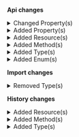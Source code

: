 **Api changes**

<details>
<summary>Changed Property(s)</summary>

- :warning: changed property `exact` of type `SearchExactExpression` from type `SearchAnyValue` to `SearchExactValue`
</details>


<details>
<summary>Added Property(s)</summary>

- added property `applicationMode` to type `CartDiscountValueFixed`
- added property `applicationMode` to type `CartDiscountValueFixedDraft`
- added property `custom` to type `CartSetCustomShippingMethodAction`
- added property `custom` to type `StagedOrderSetCustomShippingMethodAction`
- added property `custom` to type `StagedOrderSetShippingAddressAndCustomShippingMethodAction`
- added property `businessUnits` to type `SearchIndexingConfiguration`
</details>


<details>
<summary>Added Resource(s)</summary>

- added resource `/{projectKey}/business-units/search`
- added resource `/{projectKey}/business-units/search/indexing-status`
- added resource `/{projectKey}/channels/key={key}`
</details>


<details>
<summary>Added Method(s)</summary>

- added method `apiRoot.withProjectKey().businessUnits().search().post()`
- added method `apiRoot.withProjectKey().businessUnits().search().head()`
- added method `apiRoot.withProjectKey().businessUnits().searchIndexingStatus().get()`
- added method `apiRoot.withProjectKey().channels().withKey().get()`
- added method `apiRoot.withProjectKey().channels().withKey().head()`
- added method `apiRoot.withProjectKey().channels().withKey().post()`
- added method `apiRoot.withProjectKey().channels().withKey().delete()`
</details>


<details>
<summary>Added Type(s)</summary>

- added type `BusinessUnitIndexingProgress`
- added type `BusinessUnitIndexingStatus`
- added type `BusinessUnitPagedSearchResponse`
- added type `BusinessUnitSearchIndexingStatusResponse`
- added type `BusinessUnitSearchRequest`
- added type `BusinessUnitSearchResult`
- added type `CartDiscountPatternTarget`
- added type `CountOnCustomLineItemUnits`
- added type `CountOnLineItemUnits`
- added type `PatternComponent`
- added type `ShoppingListLineItemAddedMessage`
- added type `ShoppingListLineItemRemovedMessage`
- added type `ShoppingListMessage`
- added type `ShoppingListLineItemAddedMessagePayload`
- added type `ShoppingListLineItemRemovedMessagePayload`
- added type `ShoppingListMessagePayload`
- added type `BusinessUnitSearchStatus`
- added type `ProjectChangeBusinessUnitSearchStatusAction`
- added type `SearchExactValue`
</details>


<details>
<summary>Added Enum(s)</summary>

- added enum `Canceled` to type `ShipmentState`
- added enum `shopping-list` to type `MessageSubscriptionResourceTypeId`
</details>

**Import changes**

<details>
<summary>Removed Type(s)</summary>

- :warning: removed type `ReferencedResourceNotFound`
</details>

**History changes**

<details>
<summary>Added Resource(s)</summary>

- added resource `/{projectKey}/graphql`
</details>


<details>
<summary>Added Method(s)</summary>

- added method `apiRoot.withProjectKeyValue().graphql().post()`
</details>


<details>
<summary>Added Type(s)</summary>

- added type `GraphQLRequest`
- added type `GraphQLResponse`
- added type `GraphQLError`
- added type `GraphQLErrorLocation`
- added type `GraphQLVariablesMap`
- added type `ChangeTargetPatternChangeValue`
- added type `PatternComponent`
</details>

